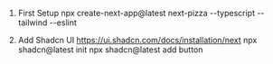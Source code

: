 1. First Setup 
 npx create-next-app@latest next-pizza --typescript --tailwind --eslint

2. Add Shadcn UI
https://ui.shadcn.com/docs/installation/next
npx shadcn@latest init
npx shadcn@latest add button